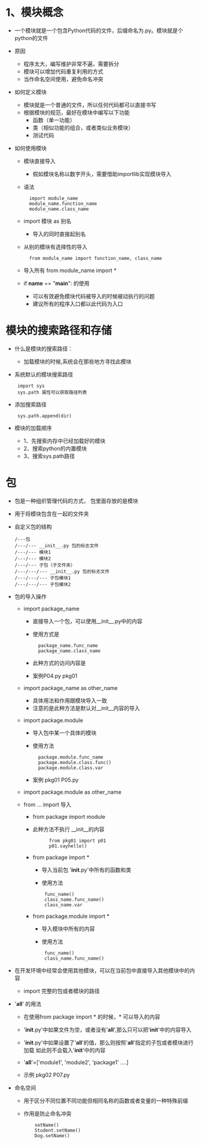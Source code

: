 # 1、模块概念
 - 一个模块就是一个包含Python代码的文件，后缀命名为.py。模块就是个python的文件
 - 原因
    - 程序太大，编写维护非常不遍，需要拆分
    - 模块可以增加代码重复利用的方式
    - 当作命名空间使用，避免命名冲突
    
 - 如何定义模块
    - 模块就是一个普通的文件，所以任何代码都可以直接书写
    - 根据模块的规范，最好在模块中编写以下功能
        - 函数（单一功能）
        - 类（相似功能的组合，或者类似业务模块）
        - 测试代码
 - 如何使用模块
    - 模块直接导入
        - 假如模块名称以数字开头，需要借助importlib实现模块导入
        
    - 语法
            
            import module_name
            module_name.function_name
            module_name.class_name
            
    - import 模块 as 别名
        - 导入的同时直接起别名
        
    - 从别的模块有选择性的导入
    
            from module_name import function_name, class_name
    - 导入所有
            from module_name import *
    - if __name__ == "__main__": 的使用
        - 可以有效避免模块代码被导入的时候被动执行的问题
        - 建议所有的程序入口都以此代码为入口
        
# 模块的搜索路径和存储 
 - 什么是模块的搜索路径：
    - 加载模块的时候,系统会在那些地方寻找此模块
 - 系统默认的模块搜索路径
 
        import sys
        sys.path 属性可以获取路径列表
 - 添加搜索路径
 
        sys.path.append(dir) 
 - 模块的加载顺序
    - 1、先搜索内存中已经加载好的模块
    - 2、搜索python的内置模块
    - 3、搜索sys.path路径
    
# 包
  - 包是一种组织管理代码的方式， 包里面存放的是模块
  - 用于将模块包含在一起的文件夹
  - 自定义包的结构
    
        /---包
        /---/--- __init__.py 包的标志文件
        /---/--- 模块1
        /---/--- 模块2
        /---/--- 子包（子文件夹）
        /---/---/--- __init__.py 包的标志文件
        /---/---/--- 子包模块1
        /---/---/--- 子包模块2
        
  - 包的导入操作
    - import package_name
        - 直接导入一个包，可以使用__init__.py中的内容
        - 使用方式是
            
                package_name.func_name
                package_name.class_name  

        - 此种方式的访问内容是
        - 案例P04.py pkg01
    - import package_name as other_name
        - 具体用法和作用跟模块导入一致
        - 注意的是此种方法是默认对__init__内容的导入
        
    - import package.module
        - 导入包中某一个具体的模块
        - 使用方法
                
                package.module.func_name
                package.module.class.func()
                package.module.class.var
                
        - 案例 pkg01 P05.py
    - import package.module as other_name
    - from ... import 导入
        - from package import module
        - 此种方法不执行 __init__的内容
            
                    from pkg01 import p01
                    p01.sayhello()
                    
        - from package import *
             - 导入当前包 '__init__.py'中所有的函数和类
             - 使用方法
                    
                    func_name()
                    class_name.func_name()
                    class_name.var
            
        - from package.module import *
             - 导入模块中所有的内容
             - 使用方法
                
                    func_name()
                    class_name.func_name()
            
- 在开发环境中经常会使用其他模块，可以在当前包中直接导入其他模块中的内容
  - import 完整的包或者模块的路径
    
- '__all__' 的用法
  - 在使用from package import * 的时候，* 可以导入的内容
  - '__init__.py'中如果文件为空，或者没有'__all__',那么只可以把'__init__'中的内容导入
  - '__init__.py'中如果设置了'__all__'的值，那么则按照'__all__'指定的子包或者模块进行加载
     如此则不会载入'__init__'中的内容
     
  - '__all__'=['module1', 'module2', 'package1' ....]       
  - 示例 pkg02 P07.py
  
- 命名空间
  - 用于区分不同位置不同功能但相同名称的函数或者变量的一种特殊前缀
  - 作用是防止命名冲突
        
            setName()
            Student.setName()
            Dog.setName()
    
    
    